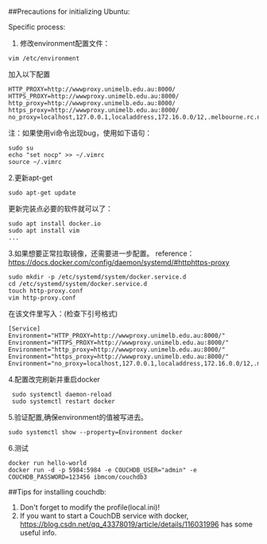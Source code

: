 ##Precautions for initializing Ubuntu:

Specific process:

1. 修改environment配置文件：
~~~~
vim /etc/environment
~~~~
加入以下配置
~~~~
HTTP_PROXY=http://wwwproxy.unimelb.edu.au:8000/
HTTPS_PROXY=http://wwwproxy.unimelb.edu.au:8000/
http_proxy=http://wwwproxy.unimelb.edu.au:8000/
https_proxy=http://wwwproxy.unimelb.edu.au:8000/
no_proxy=localhost,127.0.0.1,localaddress,172.16.0.0/12,.melbourne.rc.nectar.org.au,.storage.unimelb.edu.au,.cloud.unimelb.edu.au
~~~~
注：如果使用vi命令出现bug，使用如下语句：
~~~~
sudo su
echo "set nocp" >> ~/.vimrc
source ~/.vimrc
~~~~
2.更新apt-get
~~~~
sudo apt-get update
~~~~
更新完装点必要的软件就可以了：
~~~~
sudo apt install docker.io
sudo apt install vim
...
~~~~
3.如果想要正常拉取镜像，还需要进一步配置。
reference：https://docs.docker.com/config/daemon/systemd/#httphttps-proxy
~~~~
sudo mkdir -p /etc/systemd/system/docker.service.d
cd /etc/systemd/system/docker.service.d
touch http-proxy.conf
vim http-proxy.conf
~~~~
在该文件里写入：(检查下引号格式)
~~~~
[Service]
Environment="HTTP_PROXY=http://wwwproxy.unimelb.edu.au:8000/"
Environment="HTTPS_PROXY=http://wwwproxy.unimelb.edu.au:8000/"
Environment="http_proxy=http://wwwproxy.unimelb.edu.au:8000/"
Environment="https_proxy=http://wwwproxy.unimelb.edu.au:8000/"
Environment="no_proxy=localhost,127.0.0.1,localaddress,172.16.0.0/12,.melbourne.rc.nectar.org.au,.storage.unimelb.edu.au,.cloud.unimelb.edu.au“
~~~~
4.配置改完刷新并重启docker
~~~~
 sudo systemctl daemon-reload
 sudo systemctl restart docker
~~~~
5.验证配置,确保environment的值被写进去。
~~~~
sudo systemctl show --property=Environment docker
~~~~
6.测试
~~~~
docker run hello-world
docker run -d -p 5984:5984 -e COUCHDB_USER="admin" -e COUCHDB_PASSWORD=123456 ibmcom/couchdb3
~~~~

##Tips for installing couchdb:
1. Don't forget to modify the profile(local.ini)!
2. If you want to start a CouchDB service with docker, https://blog.csdn.net/qq_43378019/article/details/116031996 has some useful info.
